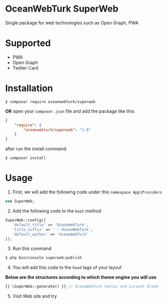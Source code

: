 # OceanWebTurk SuperWeb
Single package for web technologies such as Open Graph, PWA

# Supported

* PWA
* Open Graph
* Twitter Card

# Installation

```
$ composer require oceanwebturk/superweb
```

**OR** open your `composer.json` file and add the package like this:
```json
{
    "require": {
        "oceanwebturk/superweb": "1.0"
    }
}
```
after run the install command.
```
$ composer install
```

# Usage

1. First, we will add the following code under this `namespace App\Providers`

```php
use SuperWeb;
```

2. Add the following code to the `boot` method
```php
SuperWeb::config([
   'default_title' => 'OceanWebTurk',
   'title_suffix' => ' - OceanWebTurk',
   'default_author' => 'OceanWebTurk'
]);
```

3. Run this command
```bash
$ php bin/console superweb:publish
```

4. You will add this code to the `head` tags of your layout

**Below are the structures according to which theme engine you will use**

```php
{{ \SuperWeb::generate() }} // OceanWebTurk Santos and Laravel Blade
```

5. Visit Web site and try
